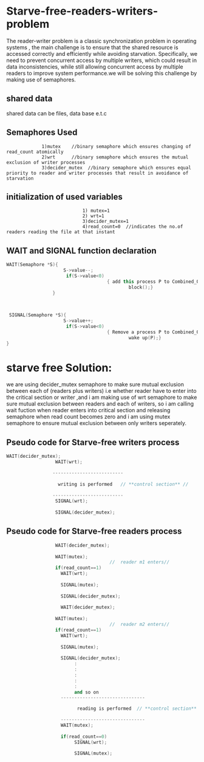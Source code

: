 # Starve-free-readers-writers-problem
The reader-writer problem is a classic synchronization problem in operating systems , the main challenge is to ensure that the shared resource is accessed correctly and efficiently while avoiding starvation. Specifically, we need to prevent concurrent access by multiple writers, which could result in data inconsistencies, while still allowing concurrent access by multiple readers to improve system performance.we will be solving this challenge by making use of semaphores.
## shared data
shared data can be files, data base e.t.c
## Semaphores Used
                 1)mutex    //binary semaphore which ensures changing of read_count atomically
                 2)wrt      //binary semaphore which ensures the mutual exclusion of writer processes
                 3)decider_mutex  //binary semaphore which ensures equal priority to reader and writer processes that result in avoidance of starvation
                 
## initialization of used variables      
                                1) mutex=1
                                2) wrt=1    
                                3)decider_mutex=1  
                                4)read_count=0  //indicates the no.of readers reading the file at that instant
 ## WAIT and SIGNAL function declaration
 ``` cpp
 WAIT(Semaphore *S){
                      S->value--;
                       if(S->value<0)
                                      { add this process P to Combined_Queue;
                                              block();}
                  }
                                     
                    

  SIGNAL(Semaphore *S){
                      S->value++;
                       if(S->value<0)
                                      { Remove a process P to Combined_Queue;
                                              wake up(P);}
}
```                                     
                      
                      
# starve free Solution:
we are using decider_mutex semaphore to make sure mutual exclusion between each of (readers plus writers) i.e whether reader have to enter into the critical section or writer ,and i am making use of wrt semaphore to make sure mutual exclusion between readers and each of writers, so i am calling wait fuction when reader enters into critical section and releasing semaphore when read count becomes zero and i am using mutex semaphore to ensure mutual exclusion between only writers seperately.


## Pseudo code for Starve-free writers process
``` cpp
WAIT(decider_mutex);
                  WAIT(wrt);

                 --------------------------
                 
                   writing is performed   // **control section** //
                 
                 --------------------------
                  SIGNAL(wrt);
                  
                  SIGNAL(decider_mutex);
```                  
## Pseudo code for Starve-free readers process
``` cpp
                  WAIT(decider_mutex);
                  
                  WAIT(mutex);
                                      //  reader m1 enters//
                  if(read_count==1)
                    WAIT(wrt);
                    
                    SIGNAL(mutex);
                    
                    SIGNAL(decider_mutex);
                    
                    WAIT(decider_mutex);
                  
                  WAIT(mutex);
                                      //  reader m2 enters//
                  if(read_count==1)
                    WAIT(wrt);
                    
                    SIGNAL(mutex);
                    
                    SIGNAL(decider_mutex);
                         :
                         :
                         :
                         :
                         :
                         and so on
                    -------------------------------

                          reading is performed  // **control section** //

                    -------------------------------
                    WAIT(mutex);
                    
                    if(read_count==0)
                         SIGNAL(wrt);
                         
                         SIGNAL(mutex);
 ```                        
                         

